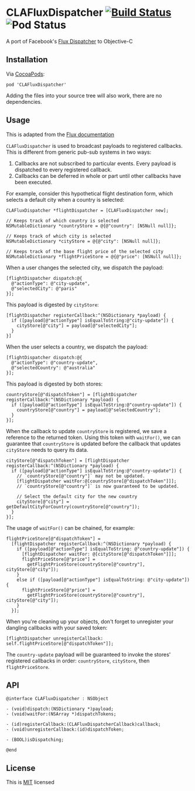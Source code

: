 # CLAFluxDispatcher [![Build Status](https://travis-ci.org/clayallsopp/CLAFluxDispatcher.svg)](https://travis-ci.org/clayallsopp/CLAFluxDispatcher) ![Pod Status](https://img.shields.io/cocoapods/v/CLAFluxDispatcher.svg)

A port of Facebook's [Flux Dispatcher](https://github.com/facebook/flux) to Objective-C

## Installation

Via [CocoaPods](http://cocoapods.org):

```
pod 'CLAFluxDispatcher'
```

Adding the files into your source tree will also work, there are no dependencies.

## Usage

This is adapted from the [Flux documentation](https://github.com/facebook/flux/blob/f21c43e2864c62c8043df3d48b4540d3705c3d00/src/Dispatcher.js#L21)

`CLAFluxDispatcher` is used to broadcast payloads to registered callbacks. This is different from generic pub-sub systems in two ways:

1. Callbacks are not subscribed to particular events. Every payload is dispatched to every registered callback.
2. Callbacks can be deferred in whole or part until other callbacks have been executed.

For example, consider this hypothetical flight destination form, which selects a default city when a country is selected:

```objc
CLAFluxDispatcher *flightDispatcher = [CLAFluxDispatcher new];

// Keeps track of which country is selected
NSMutableDictionary *countryStore = @{@"country": [NSNull null]};

// Keeps track of which city is selected
NSMutableDictionary *cityStore = @{@"city": [NSNull null]};

// Keeps track of the base flight price of the selected city
NSMutableDictionary *flightPriceStore = @{@"price": [NSNull null]};
```

When a user changes the selected city, we dispatch the payload:

```objc
[flightDispatcher dispatch:@{
  @"actionType": @"city-update",
  @"selectedCity": @"paris"
}];
```

This payload is digested by `cityStore`:

```objc
[flightDispatcher registerCallback:^(NSDictionary *payload) {
  if ([payload[@"actionType"] isEqualToString:@"city-update"]) {
    cityStore[@"city"] = payload[@"selectedCity"];
  }
}]
```

When the user selects a country, we dispatch the payload:

```objc
[flightDispatcher dispatch:@{
  @"actionType": @"country-update",
  @"selectedCountry": @"australia"
}];
```

This payload is digested by both stores:

```objc
countryStore[@"dispatchToken"] = [flightDispatcher registerCallback:^(NSDictionary *payload) {
  if ([payload[@"actionType"] isEqualToString:@"country-update"]) {
    countryStore[@"country"] = payload[@"selectedCountry"];
  }
}];
```

When the callback to update `countryStore` is registered, we save a reference to the returned token. Using this token with `waitFor()`, we can guarantee that `countryStore` is updated before the callback that updates `cityStore` needs to query its data.

```objc
cityStore[@"dispatchToken"] = [flightDispatcher registerCallback:^(NSDictionary *payload) {
  if ([payload[@"actionType"] isEqualToString:@"country-update"]) {
    // `countryStore[@"country"]` may not be updated.
    [flightDispatcher waitFor:@[countryStore[@"dispatchToken"]]];
    // `countryStore[@"country"]` is now guaranteed to be updated.

    // Select the default city for the new country
    cityStore[@"city"] = getDefaultCityForCountry(countryStore[@"country"]);
  }
}];
```

The usage of `waitFor()` can be chained, for example:

```objc
flightPriceStore[@"dispatchToken"] =
  [flightDispatcher registerCallback:^(NSDictionary *payload) {
    if ([payload[@"actionType"] isEqualToString: @"country-update"]) {
      [flightDispatcher waitFor: @[cityStore[@"dispatchToken"]]];
      flightPriceStore[@"price"] =
        getFlightPriceStore(countryStore[@"country"], cityStore[@"city"]);
    }
    else if ([payload[@"actionType"] isEqualToString: @"city-update"]) {
      flightPriceStore[@"price"] =
        getFlightPriceStore(countryStore[@"country"], cityStore[@"city"]);
    }
  }];
```

When you're cleaning up your objects, don't forget to unregister your dangling callbacks with your saved token:

```objc
[flightDispatcher unregisterCallback: self.flightPriceStore[@"dispatchToken"]];
```

The `country-update` payload will be guaranteed to invoke the stores' registered callbacks in order: `countryStore`, `cityStore`, then `flightPriceStore`.

## API

```
@interface CLAFluxDispatcher : NSObject

- (void)dispatch:(NSDictionary *)payload;
- (void)waitFor:(NSArray *)dispatchTokens;

- (id)registerCallback:(CLAFluxDispatcherCallback)callback;
- (void)unregisterCallback:(id)dispatchToken;

- (BOOL)isDispatching;

@end
```

## License

This is [MIT](https://github.com/clayallsopp/CLAFluxDispatcher/blob/master/LICENSE) licensed